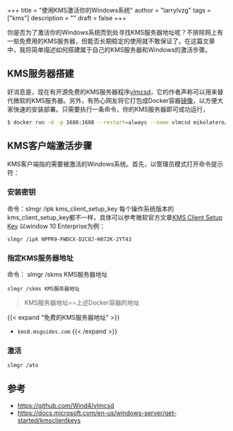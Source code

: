 +++
title = "使用KMS激活你的Windows系统"
author = "larrylvzg"
tags = ["kms"]
description = ""
draft = false
+++

你是否为了激活你的Windows系统而到处寻找KMS服务器地址呢？不排除网上有一些免费用的KMS服务器，但能否长期稳定的使用就不敢保证了。在这篇文章中，我将简单描述如何搭建属于自己的KMS服务器和Windows的激活步骤。

## KMS服务器搭建

好消息是，现在有开源免费的KMS服务器程序[vlmcsd](https://github.com/Wind4/vlmcsd)，它的作者声称可以用来替代微软的KMS服务器。另外，有热心网友将它打包成Docker容器[镜像](https://hub.docker.com/r/mikolatero/vlmcsd/)，以方便大家快速的安装部署。只需要执行一条命令，你的KMS服务器即可成功运行，
```bash
$ docker run -d -p 1688:1688 --restart=always --name vlmcsd mikolatero/vlmcsd
```

## KMS客户端激活步骤
KMS客户端指的需要被激活的Windows系统。首先，以管理员模式打开命令提示符：
### 安装密钥
命令：slmgr /ipk kms_client_setup_key
每个操作系统版本的kms_client_setup_key都不一样，具体可以参考微软官方文章[KMS Client Setup Key](https://docs.microsoft.com/en-us/windows-server/get-started/kmsclientkeys)
以window 10 Enterprise为例：
```
slmgr /ipk NPPR9-FWDCX-D2C8J-H872K-2YT43
```

### 指定KMS服务器地址
命令： slmgr /skms KMS服务器地址
```
slmgr /skms KMS服务器地址
```

> KMS服务器地址==上述Docker容器的地址

{{< expand "免费的KMS服务器地址" >}}
* `kms8.msguides.com`
{{< /expand >}}

### 激活
```
slmgr /ato
```

## 参考
* https://github.com/Wind4/vlmcsd
* https://docs.microsoft.com/en-us/windows-server/get-started/kmsclientkeys
